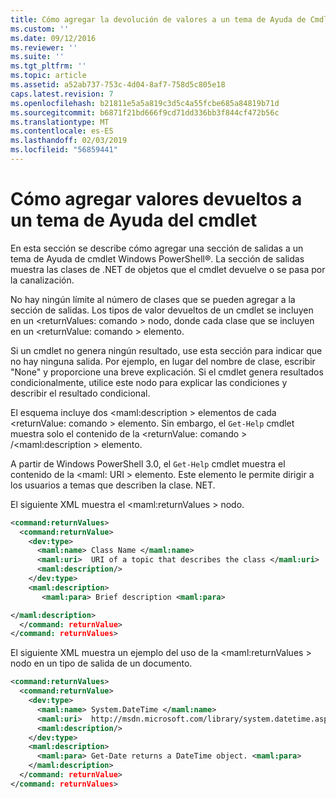 ```yaml
---
title: Cómo agregar la devolución de valores a un tema de Ayuda de Cmdlet | Microsoft Docs
ms.custom: ''
ms.date: 09/12/2016
ms.reviewer: ''
ms.suite: ''
ms.tgt_pltfrm: ''
ms.topic: article
ms.assetid: a52ab737-753c-4d04-8af7-758d5c805e18
caps.latest.revision: 7
ms.openlocfilehash: b21811e5a5a819c3d5c4a55fcbe685a84819b71d
ms.sourcegitcommit: b6871f21bd666f9cd71dd336bb3f844cf472b56c
ms.translationtype: MT
ms.contentlocale: es-ES
ms.lasthandoff: 02/03/2019
ms.locfileid: "56859441"
---
```

# <a name="how-to-add-return-values-to-a-cmdlet-help-topic"></a>Cómo agregar valores devueltos a un tema de Ayuda del cmdlet

En esta sección se describe cómo agregar una sección de salidas a un tema de Ayuda de cmdlet Windows PowerShell®. La sección de salidas muestra las clases de .NET de objetos que el cmdlet devuelve o se pasa por la canalización.

No hay ningún límite al número de clases que se pueden agregar a la sección de salidas. Los tipos de valor devueltos de un cmdlet se incluyen en un \<returnValues: comando > nodo, donde cada clase que se incluyen en un \<returnValue: comando > elemento.

Si un cmdlet no genera ningún resultado, use esta sección para indicar que no hay ninguna salida. Por ejemplo, en lugar del nombre de clase, escribir "None" y proporcione una breve explicación. Si el cmdlet genera resultados condicionalmente, utilice este nodo para explicar las condiciones y describir el resultado condicional.

El esquema incluye dos \<maml:description > elementos de cada \<returnValue: comando > elemento. Sin embargo, el `Get-Help` cmdlet muestra solo el contenido de la \<returnValue: comando > /\<maml:description > elemento.

A partir de Windows PowerShell 3.0, el `Get-Help` cmdlet muestra el contenido de la \<maml: URI > elemento. Este elemento le permite dirigir a los usuarios a temas que describen la clase. NET.

El siguiente XML muestra el \<maml:returnValues > nodo.

```xml
<command:returnValues>
  <command:returnValue>
    <dev:type>
      <maml:name> Class Name </maml:name>
      <maml:uri>  URI of a topic that describes the class </maml:uri>
      <maml:description/>
    </dev:type>
    <maml:description>
       <maml:para> Brief description <maml:para>

</maml:description>
  </command: returnValue>
</command: returnValues>
```

El siguiente XML muestra un ejemplo del uso de la \<maml:returnValues > nodo en un tipo de salida de un documento.

```xml
<command:returnValues>
  <command:returnValue>
    <dev:type>
      <maml:name> System.DateTime </maml:name>
      <maml:uri>  http://msdn.microsoft.com/library/system.datetime.aspx </maml:uri>
      <maml:description/>
    </dev:type>
    <maml:description>
      <maml:para> Get-Date returns a DateTime object. <maml:para>
    </maml:description>
  </command: returnValue>
</command: returnValues>
```



